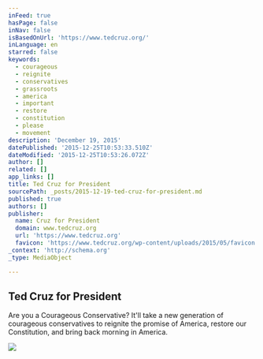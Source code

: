 ```yaml
---
inFeed: true
hasPage: false
inNav: false
isBasedOnUrl: 'https://www.tedcruz.org/'
inLanguage: en
starred: false
keywords:
  - courageous
  - reignite
  - conservatives
  - grassroots
  - america
  - important
  - restore
  - constitution
  - please
  - movement
description: 'December 19, 2015'
datePublished: '2015-12-25T10:53:33.510Z'
dateModified: '2015-12-25T10:53:26.072Z'
author: []
related: []
app_links: []
title: Ted Cruz for President
sourcePath: _posts/2015-12-19-ted-cruz-for-president.md
published: true
authors: []
publisher:
  name: Cruz for President
  domain: www.tedcruz.org
  url: 'https://www.tedcruz.org'
  favicon: 'https://www.tedcruz.org/wp-content/uploads/2015/05/favicon.png'
_context: 'http://schema.org'
_type: MediaObject

---
```

<article style=""><h1>Ted Cruz for President</h1><p>Are you a Courageous Conservative? It'll take a new generation of courageous conservatives to reignite the promise of America, restore our Constitution, and bring back morning in America.</p><img src="https://s3-us-west-2.amazonaws.com/the-grid-img/p/4eda19492d9a8db6b1baf77d78713fc4ec0fc530.png" /></article>